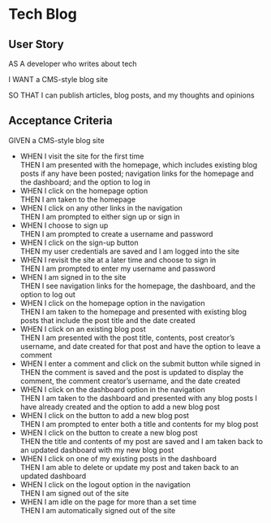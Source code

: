 # Tech Blog

## User Story

AS A developer who writes about tech

I WANT a CMS-style blog site

SO THAT I can publish articles, blog posts, and my thoughts and opinions

## Acceptance Criteria

GIVEN a CMS-style blog site

* WHEN I visit the site for the first time<br>
THEN I am presented with the homepage, which includes existing blog posts if any have been posted; navigation links for the homepage and the dashboard; and the option to log in
* WHEN I click on the homepage option<br>
THEN I am taken to the homepage
* WHEN I click on any other links in the navigation<br>
THEN I am prompted to either sign up or sign in
* WHEN I choose to sign up<br>
THEN I am prompted to create a username and password
* WHEN I click on the sign-up button<br>
THEN my user credentials are saved and I am logged into the site
* WHEN I revisit the site at a later time and choose to sign in<br>
THEN I am prompted to enter my username and password
* WHEN I am signed in to the site<br>
THEN I see navigation links for the homepage, the dashboard, and the option to log out
* WHEN I click on the homepage option in the navigation<br>
THEN I am taken to the homepage and presented with existing blog posts that include the post title and the date created
* WHEN I click on an existing blog post<br>
THEN I am presented with the post title, contents, post creator’s username, and date created for that post and have the option to leave a comment
* WHEN I enter a comment and click on the submit button while signed in<br>
THEN the comment is saved and the post is updated to display the comment, the comment creator’s username, and the date created
* WHEN I click on the dashboard option in the navigation<br>
THEN I am taken to the dashboard and presented with any blog posts I have already created and the option to add a new blog post
* WHEN I click on the button to add a new blog post<br>
THEN I am prompted to enter both a title and contents for my blog post
* WHEN I click on the button to create a new blog post<br>
THEN the title and contents of my post are saved and I am taken back to an updated dashboard with my new blog post
* WHEN I click on one of my existing posts in the dashboard<br>
THEN I am able to delete or update my post and taken back to an updated dashboard
* WHEN I click on the logout option in the navigation<br>
THEN I am signed out of the site
* WHEN I am idle on the page for more than a set time<br>
THEN I am automatically signed out of the site 